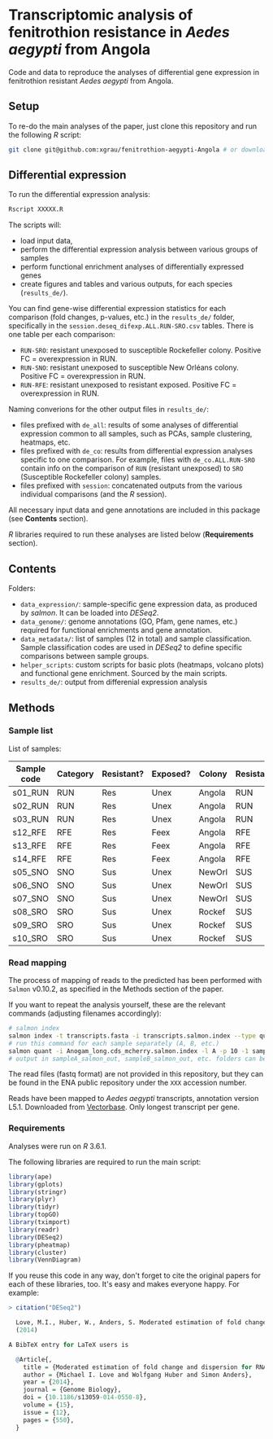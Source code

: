 # Transcriptomic analysis of fenitrothion resistance in *Aedes aegypti* from Angola 

Code and data to reproduce the analyses of differential gene expression in fenitrothion resistant *Aedes aegypti* from Angola.

## Setup

To re-do the main analyses of the paper, just clone this repository and run the following *R* script:

```bash
git clone git@github.com:xgrau/fenitrothion-aegypti-Angola # or download it
```

## Differential expression

To run the differential expression analysis:

```bash
Rscript XXXXX.R
```

The scripts will:

* load input data,
* perform the differential expression analysis between various groups of samples
* perform functional enrichment analyses of differentially expressed genes
* create figures and tables and various outputs, for each species (`results_de/`).

You can find gene-wise differential expression statistics for each comparison (fold changes, p-values, etc.) in the `results_de/` folder, specifically in the `session.deseq_difexp.ALL.RUN-SRO.csv` tables. There is one table per each comparison:

* `RUN-SRO`: resistant unexposed to susceptible Rockefeller colony. Positive FC = overexpression in RUN.
* `RUN-SNO`: resistant unexposed to susceptible New Orléans colony. Positive FC = overexpression in RUN.
* `RUN-RFE`: resistant unexposed to resistant exposed. Positive FC = overexpression in RUN.

Naming converions for the other output files in `results_de/`:

* files prefixed with `de_all`: results of some analyses of differential expression common to all samples, such as PCAs, sample clustering, heatmaps, etc.
* files prefixed with `de_co`: results from differential expression analyses specific to one comparison. For example, files with `de_co.ALL.RUN-SRO` contain info on the comparison of `RUN` (resistant unexposed) to `SRO` (Susceptible Rockefeller colony) samples.
* files prefixed with `session`: concatenated outputs from the various individual comparisons (and the *R* session).

All necessary input data and gene annotations are included in this package (see **Contents** section).

*R* libraries required to run these analyses are listed below (**Requirements** section).

## Contents

Folders:

* `data_expression/`: sample-specific gene expression data, as produced by *salmon*. It can be loaded into *DESeq2*.
* `data_genome/`: genome annotations (GO, Pfam, gene names, etc.) required for functional enrichments and gene annotation.
* `data_metadata/`: list of samples (12 in total) and sample classification. Sample classification codes are used in *DESeq2* to define specific comparisons between sample groups.
* `helper_scripts`: custom scripts for basic plots (heatmaps, volcano plots) and functional gene enrichment. Sourced by the main scripts.
* `results_de/`: output from differenial expression analysis

## Methods

### Sample list

List of samples:

| Sample code | Category | Resistant? | Exposed? | Colony | Resistant+Exposed? | 
| ------- | --- | --- | ---- | ------ | --- |
| s01_RUN | RUN | Res | Unex | Angola | RUN |
| s02_RUN | RUN | Res | Unex | Angola | RUN |
| s03_RUN | RUN | Res | Unex | Angola | RUN |
| s12_RFE | RFE | Res | Feex | Angola | RFE |
| s13_RFE | RFE | Res | Feex | Angola | RFE |
| s14_RFE | RFE | Res | Feex | Angola | RFE |
| s05_SNO | SNO | Sus | Unex | NewOrl | SUS |
| s06_SNO | SNO | Sus | Unex | NewOrl | SUS |
| s07_SNO | SNO | Sus | Unex | NewOrl | SUS |
| s08_SRO | SRO | Sus | Unex | Rockef | SUS |
| s09_SRO | SRO | Sus | Unex | Rockef | SUS |
| s10_SRO | SRO | Sus | Unex | Rockef | SUS |

### Read mapping

The process of mapping of reads to the predicted has been performed with `Salmon` v0.10.2, as specified in the Methods section of the paper.

If you want to repeat the analysis yourself, these are the relevant commands (adjusting filenames accordingly):

```bash
# salmon index
salmon index -t transcripts.fasta -i transcripts.salmon.index --type quasi -k 31 1> log_index.log 2> &1
# run this command for each sample separately (A, B, etc.)
salmon quant -i Anogam_long.cds_mcherry.salmon.index -l A -p 10 -1 sampleA_1.fastq.gz -2 sampleA_2.fastq.gz -o sampleA_salmon_out 1> log_quant.log 2> &1
# output in sampleA_salmon_out, sampleB_salmon_out, etc. folders can be loaded to DESeq2 using the main script
```

The read files (fastq format) are not provided in this repository, but they can be found in the ENA public repository under the `XXX` accession number.

Reads have been mapped to *Aedes aegypti* transcripts, annotation version L5.1. Downloaded from  [Vectorbase](https://www.vectorbase.org/downloads). Only longest transcript per gene.

### Requirements

Analyses were run on *R* 3.6.1.

The following libraries are required to run the main script:

```R
library(ape)
library(gplots)
library(stringr)
library(plyr)
library(tidyr)
library(topGO)
library(tximport)
library(readr)
library(DESeq2)
library(pheatmap)
library(cluster)
library(VennDiagram)
```

If you reuse this code in any way, don't forget to cite the original papers for each of these libraries, too. It's easy and makes everyone happy. For example:

```R
> citation("DESeq2")

  Love, M.I., Huber, W., Anders, S. Moderated estimation of fold change and dispersion for RNA-seq data with DESeq2 Genome Biology 15(12):550
  (2014)

A BibTeX entry for LaTeX users is

  @Article{,
    title = {Moderated estimation of fold change and dispersion for RNA-seq data with DESeq2},
    author = {Michael I. Love and Wolfgang Huber and Simon Anders},
    year = {2014},
    journal = {Genome Biology},
    doi = {10.1186/s13059-014-0550-8},
    volume = {15},
    issue = {12},
    pages = {550},
  }
```
